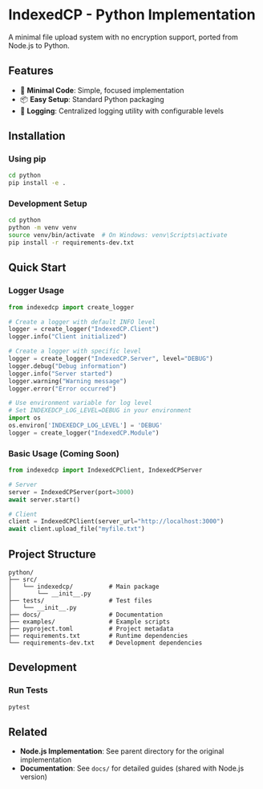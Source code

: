 # IndexedCP - Python Implementation

A minimal file upload system with no encryption support, ported from Node.js to Python.

## Features

- 🚀 **Minimal Code**: Simple, focused implementation
- 📦 **Easy Setup**: Standard Python packaging
- 📝 **Logging**: Centralized logging utility with configurable levels

## Installation

### Using pip

```bash
cd python
pip install -e .
```

### Development Setup

```bash
cd python
python -m venv venv
source venv/bin/activate  # On Windows: venv\Scripts\activate
pip install -r requirements-dev.txt
```

## Quick Start

### Logger Usage

```python
from indexedcp import create_logger

# Create a logger with default INFO level
logger = create_logger("IndexedCP.Client")
logger.info("Client initialized")

# Create a logger with specific level
logger = create_logger("IndexedCP.Server", level="DEBUG")
logger.debug("Debug information")
logger.info("Server started")
logger.warning("Warning message")
logger.error("Error occurred")

# Use environment variable for log level
# Set INDEXEDCP_LOG_LEVEL=DEBUG in your environment
import os
os.environ['INDEXEDCP_LOG_LEVEL'] = 'DEBUG'
logger = create_logger("IndexedCP.Module")
```

### Basic Usage (Coming Soon)

```python
from indexedcp import IndexedCPClient, IndexedCPServer

# Server
server = IndexedCPServer(port=3000)
await server.start()

# Client
client = IndexedCPClient(server_url="http://localhost:3000")
await client.upload_file("myfile.txt")
```

## Project Structure

```
python/
├── src/
│   └── indexedcp/          # Main package
│       └── __init__.py
├── tests/                  # Test files
│   └── __init__.py
├── docs/                   # Documentation
├── examples/               # Example scripts
├── pyproject.toml          # Project metadata
├── requirements.txt        # Runtime dependencies
└── requirements-dev.txt    # Development dependencies
```

## Development

### Run Tests

```bash
pytest
```

## Related

- **Node.js Implementation**: See parent directory for the original implementation
- **Documentation**: See `docs/` for detailed guides (shared with Node.js version)
